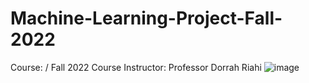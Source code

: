 # Machine-Learning-Project-Fall-2022
Course:      /   Fall 2022
Course Instructor: Professor Dorrah Riahi
![image](https://user-images.githubusercontent.com/12715818/209400420-6c339edc-7e4c-4298-b125-de23ff451a9e.png)
